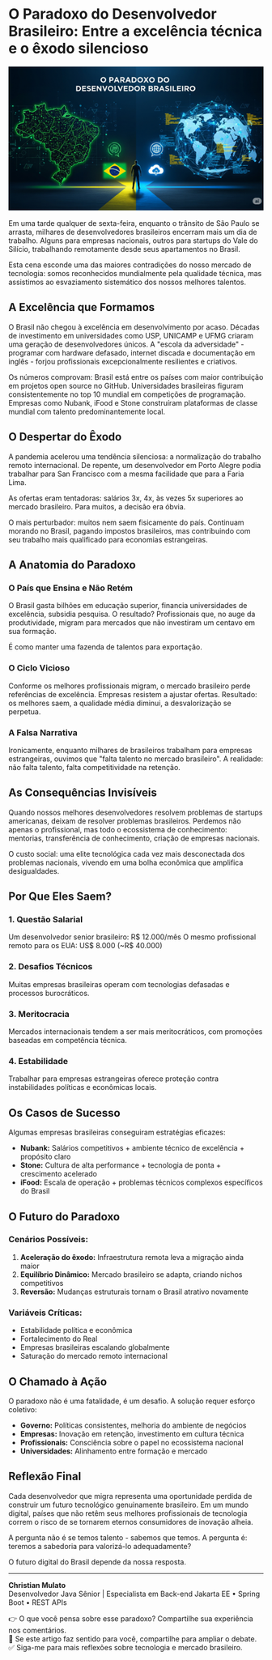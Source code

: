 # O Paradoxo do Desenvolvedor Brasileiro: Entre a excelência técnica e o êxodo silencioso

![O Paradoxo do Desenvolvedor Brasileiro](/articles/assets/img/2025_08_17_IMAGE_001.png)

Em uma tarde qualquer de sexta-feira, enquanto o trânsito de São Paulo se arrasta, milhares de desenvolvedores brasileiros encerram mais um dia de trabalho. Alguns para empresas nacionais, outros para startups do Vale do Silício, trabalhando remotamente desde seus apartamentos no Brasil.

Esta cena esconde uma das maiores contradições do nosso mercado de tecnologia: somos reconhecidos mundialmente pela qualidade técnica, mas assistimos ao esvaziamento sistemático dos nossos melhores talentos.

## A Excelência que Formamos

O Brasil não chegou à excelência em desenvolvimento por acaso. Décadas de investimento em universidades como USP, UNICAMP e UFMG criaram uma geração de desenvolvedores únicos. A "escola da adversidade" - programar com hardware defasado, internet discada e documentação em inglês - forjou profissionais excepcionalmente resilientes e criativos.

Os números comprovam: Brasil está entre os países com maior contribuição em projetos open source no GitHub. Universidades brasileiras figuram consistentemente no top 10 mundial em competições de programação. Empresas como Nubank, iFood e Stone construíram plataformas de classe mundial com talento predominantemente local.

## O Despertar do Êxodo

A pandemia acelerou uma tendência silenciosa: a normalização do trabalho remoto internacional. De repente, um desenvolvedor em Porto Alegre podia trabalhar para San Francisco com a mesma facilidade que para a Faria Lima.

As ofertas eram tentadoras: salários 3x, 4x, às vezes 5x superiores ao mercado brasileiro. Para muitos, a decisão era óbvia.

O mais perturbador: muitos nem saem fisicamente do país. Continuam morando no Brasil, pagando impostos brasileiros, mas contribuindo com seu trabalho mais qualificado para economias estrangeiras.

## A Anatomia do Paradoxo

### O País que Ensina e Não Retém

O Brasil gasta bilhões em educação superior, financia universidades de excelência, subsidia pesquisa. O resultado? Profissionais que, no auge da produtividade, migram para mercados que não investiram um centavo em sua formação.

É como manter uma fazenda de talentos para exportação.

### O Ciclo Vicioso

Conforme os melhores profissionais migram, o mercado brasileiro perde referências de excelência. Empresas resistem a ajustar ofertas. Resultado: os melhores saem, a qualidade média diminui, a desvalorização se perpetua.

### A Falsa Narrativa

Ironicamente, enquanto milhares de brasileiros trabalham para empresas estrangeiras, ouvimos que "falta talento no mercado brasileiro". A realidade: não falta talento, falta competitividade na retenção.

## As Consequências Invisíveis

Quando nossos melhores desenvolvedores resolvem problemas de startups americanas, deixam de resolver problemas brasileiros. Perdemos não apenas o profissional, mas todo o ecossistema de conhecimento: mentorias, transferência de conhecimento, criação de empresas nacionais.

O custo social: uma elite tecnológica cada vez mais desconectada dos problemas nacionais, vivendo em uma bolha econômica que amplifica desigualdades.

## Por Que Eles Saem?

### 1. Questão Salarial

Um desenvolvedor senior brasileiro: R$ 12.000/mês
O mesmo profissional remoto para os EUA: US$ 8.000 (~R$ 40.000)

### 2. Desafios Técnicos

Muitas empresas brasileiras operam com tecnologias defasadas e processos burocráticos.

### 3. Meritocracia

Mercados internacionais tendem a ser mais meritocráticos, com promoções baseadas em competência técnica.

### 4. Estabilidade

Trabalhar para empresas estrangeiras oferece proteção contra instabilidades políticas e econômicas locais.

## Os Casos de Sucesso

Algumas empresas brasileiras conseguiram estratégias eficazes:

* **Nubank:** Salários competitivos + ambiente técnico de excelência + propósito claro
* **Stone:** Cultura de alta performance + tecnologia de ponta + crescimento acelerado
* **iFood:** Escala de operação + problemas técnicos complexos específicos do Brasil

## O Futuro do Paradoxo

### Cenários Possíveis:

1. **Aceleração do êxodo:** Infraestrutura remota leva a migração ainda maior
2. **Equilíbrio Dinâmico:** Mercado brasileiro se adapta, criando nichos competitivos
3. **Reversão:** Mudanças estruturais tornam o Brasil atrativo novamente

### Variáveis Críticas:

* Estabilidade política e econômica
* Fortalecimento do Real
* Empresas brasileiras escalando globalmente
* Saturação do mercado remoto internacional

## O Chamado à Ação

O paradoxo não é uma fatalidade, é um desafio. A solução requer esforço coletivo:

* **Governo:** Políticas consistentes, melhoria do ambiente de negócios
* **Empresas:** Inovação em retenção, investimento em cultura técnica
* **Profissionais:** Consciência sobre o papel no ecossistema nacional
* **Universidades:** Alinhamento entre formação e mercado

## Reflexão Final

Cada desenvolvedor que migra representa uma oportunidade perdida de construir um futuro tecnológico genuinamente brasileiro. Em um mundo digital, países que não retêm seus melhores profissionais de tecnologia correm o risco de se tornarem eternos consumidores de inovação alheia.

A pergunta não é se temos talento - sabemos que temos. A pergunta é: teremos a sabedoria para valorizá-lo adequadamente?

O futuro digital do Brasil depende da nossa resposta.

---

**Christian Mulato**  
Desenvolvedor Java Sênior | Especialista em Back-end Jakarta EE • Spring Boot • REST APIs

👉 O que você pensa sobre esse paradoxo? Compartilhe sua experiência nos comentários.  
🔄 Se este artigo faz sentido para você, compartilhe para ampliar o debate.  
✅ Siga-me para mais reflexões sobre tecnologia e mercado brasileiro.
